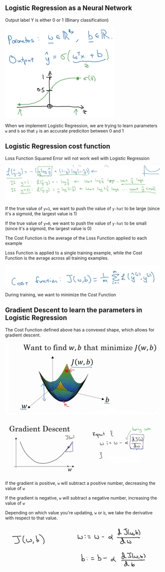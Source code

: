 ## Logistic Regression as a Neural Network

Output label Y is either 0 or 1 (Binary classification)

![alt text][logo3]

[logo3]: 3.png "3"


When we implement Logistic Regression, we are trying to learn parameters `w` and `b` so that `y` is an accurate prediciton between 0 and 1

## Logistic Regression cost function

Loss Function Squared Error will not work well with Logistic Regression

![alt text][logo4]

[logo4]: 4.png "4"

If the true value of `y=1`, we want to push the value of `y-hat` to be large (since it's a sigmoid, the largest value is 1)

If the true value of `y=0`, we want to push the value of `y-hat` to be small (since it's a sigmoid, the largest value is 0)

The Cost Function is the average of the Loss Function applied to each example

Loss Function is applied to a single training example, while the Cost Function is the avrage across all training examples.

![alt text][logo5]

[logo5]: 5.png "5"

During training, we want to minimize the Cost Function

## Gradient Descent to learn the parameters in Logistic Regression

The Cost Function defined above has a convexed shape, which allows for gradient descent.

![alt text][logo6]

[logo6]: 6.png "6"


![alt text][logo7]

[logo7]: 7.png "7"

If the gradient is positive, `w` will subtract a positive number, decreasing the value of `w`

If the gradient is negative, `w` will subtract a negative number, increasing the value of `w`

Depending on which value you're updating, `w` or `b`, we take the derivative with respect to that value.

![alt text][logo8]

[logo8]: 8.png "8"
